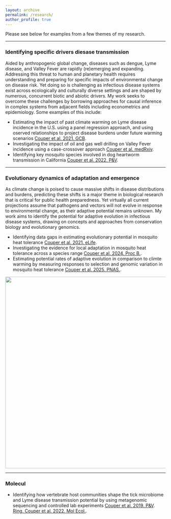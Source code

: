 ```yaml
---
layout: archive
permalink: /research/
author_profile: true
---
```


Please see below for examples from a few themes of my research.

---
### Identifying specific drivers diesase transmission ###

Aided by anthropogenic global change, diseases such as dengue, Lyme disease, and Valley Fever are rapidly (re)emerging and expanding. Addressing this threat to human and planetary health requires understanding and preparing for specific impacts of environmental change on disease risk. Yet doing so is challenging as infectious disease systems exist across ecologically and culturally diverse settings and are shaped by numerous, concurrent biotic and abiotic drivers. My work seeks to overcome these challenges by borrowing approaches for causal inference in complex systems from adjacent fields including econometrics and epidemiology. Some examples of this include:   

- Estimating the impact of past climate warming on Lyme disease incidence in the U.S. using a panel regression approach, and using oserved relationships to project disease burdens under future warming scenarios [Couper et al. 2021. GCB](https://onlinelibrary.wiley.com/doi/full/10.1111/gcb.15435). 
- Investigating the impact of oil and gas well drilling on Valley Fever incidence using a case-crossover approach [Couper et al. medRxiv](https://www.medrxiv.org/content/10.1101/2025.09.19.25336198v1).
- Identifying key mosquito species involved in dog heartworm transmission in California [Couper et al. 2022. P&V](https://link.springer.com/article/10.1186/s13071-022-05526-x).

---

### Evolutionary dynamics of adaptation and emergence ###

As climate change is poised to cause massive shifts in disease distributions and burdens, predicting these shifts is a major theme in biological research that is critical for public health preparedness. Yet virtually all current projections assume that pathogens and vectors will not evolve in response to environmental change, as their adaptive potential remains unknown. My work aims to identify the potential for adaptive evolution in infectious disease systems, drawing on concepts and approaches from conservation biology and evolutionary genomics.

- Identifying data gaps in estimating evolutionary potential in mosquito heat tolerance [Couper et al. 2021. eLife](https://elifesciences.org/articles/69630).
- Investigating the evidence for local adaptation in mosquito heat tolerance across a species range [Couper et al. 2024. Proc B.](https://royalsocietypublishing.org/doi/abs/10.1098/rspb.2023.2457?casa_token=Nj8_5HKdUvUAAAAA%3AT42HDYZ3_oJUQ7miOS9EcjrzHLFqO7jSG0bp5nBezNRp4XZ3mN-pZCg9vOueXnDig20qg7QuEeoYNhc).
- Estimating potential rates of adaptive evolution in comparison to climte warming by measuring responses to selection and genomic variation in mosquito heat tolerance [Couper et al. 2025. PNAS.](https://www.pnas.org/doi/10.1073/pnas.2418199122).

<p align="center">
  <img width="600"
    src="http://lcouper.github.io/assets/AeSierrensisWork.jpg">
  </p>    


---

### Molecul ###

- Identifying how vertebrate host communities shape the tick microbiome and Lyme disease transmission potential by using metagenomic sequencing and controlled lab experiments [Couper et al. 2019. P&V](https://parasitesandvectors.biomedcentral.com/articles/10.1186/s13071-020-3893-x). [Ring, Couper et al. 2022. Mol Ecol.](https://onlinelibrary.wiley.com/doi/10.1111/mec.16413).














